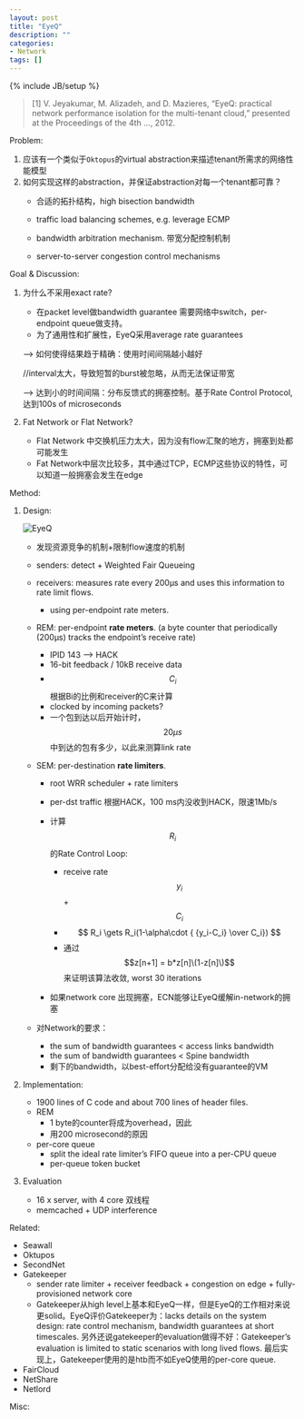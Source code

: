 ```yaml
---
layout: post
title: "EyeQ"
description: ""
categories: 
- Network
tags: []
---
```

{% include JB/setup %}

>[1]	V. Jeyakumar, M. Alizadeh, and D. Mazieres, “EyeQ: practical network performance isolation for the multi-tenant cloud,” presented at the Proceedings of the 4th …, 2012.

Problem:

1. 应该有一个类似于``Oktopus``的virtual abstraction来描述tenant所需求的网络性能模型
2. 如何实现这样的abstraction，并保证abstraction对每一个tenant都可靠？
	* 合适的拓扑结构，high bisection bandwidth
	* traffic load balancing schemes, e.g. leverage ECMP 
	* bandwidth arbitration mechanism. 带宽分配控制机制

	* server-to-server congestion control mechanisms
	

Goal & Discussion:

1. 为什么不采用exact rate?
	* 在packet level做bandwidth guarantee 需要网络中switch，per-endpoint queue做支持。 
	* 为了通用性和扩展性，EyeQ采用average rate guarantees
	
	--> 如何使得结果趋于精确：使用时间间隔越小越好
	
	//interval太大，导致短暂的burst被忽略，从而无法保证带宽
	
	--> 达到小的时间间隔：分布反馈式的拥塞控制。基于Rate Control Protocol, 达到100s of microseconds
	
2. Fat Network or Flat Network?
	
	* Flat Network 中交换机压力太大，因为没有flow汇聚的地方，拥塞到处都可能发生
	* Fat Network中层次比较多，其中通过TCP，ECMP这些协议的特性，可以知道一般拥塞会发生在edge 

Method:

1. Design:
		
	![EyeQ](http://g.hiphotos.bdimg.com/album/s%3D550%3Bq%3D90%3Bc%3Dxiangce%2C100%2C100/sign=d1761dc6184c510faac4e21f50625410/eaf81a4c510fd9f981189667272dd42a2834a4b5.jpg?referer=679f3dd174094b3682852edd046b&x=.jpg) 
	
	* 发现资源竞争的机制+限制flow速度的机制
	
	* senders: detect + Weighted Fair Queueing
	
	* receivers: measures rate every 200μs and uses this information to rate limit flows. 
		* using per-endpoint rate meters. 
		
	* REM: per-endpoint __rate meters__. (a byte counter that periodically (200μs) tracks the endpoint’s receive rate)
		* IPID 143 --> HACK
		* 16-bit feedback / 10kB receive data
		* $$C_i$$ 根据Bi的比例和receiver的C来计算
		* clocked by incoming packets?
		* 一个包到达以后开始计时，$$20\mu s$$中到达的包有多少，以此来测算link rate

		
	* SEM: per-destination __rate limiters__.
	
		* root WRR scheduler + rate limiters
		* per-dst traffic 根据HACK，100 ms内没收到HACK，限速1Mb/s
		* 计算$$R_i$$ 的Rate Control Loop:
			* receive rate $$y_i$$ + $$C_i$$
			* $$ R_i \gets R_i(1-\alpha\cdot { {y_i-C_i} \over C_i}) $$
			* 通过 $$z[n+1] = b*z[n]\(1-z[n]\)$$ 来证明该算法收敛, worst 30 iterations
		
		* 如果network core 出现拥塞，ECN能够让EyeQ缓解in-network的拥塞
	
	* 对Network的要求：
		* the sum of bandwidth guarantees < access links bandwidth
		* the sum of bandwidth guarantees < Spine bandwidth
		* 剩下的bandwidth，以best-effort分配给没有guarantee的VM

2. Implementation:
	* 1900 lines of C code and about 700 lines of header files.
	* REM
		* 1 byte的counter将成为overhead，因此
		* 用200 microsecond的原因
	* per-core queue
		* split the ideal rate limiter’s FIFO queue into a per-CPU queue
		* per-queue token bucket 

3. Evaluation
	* 16 x server, with 4 core 双线程
	* memcached + UDP interference

Related:

* Seawall	
* Oktupos
* SecondNet
* Gatekeeper
	* sender rate limiter + receiver feedback + congestion on edge + fully-provisioned network core 
	* Gatekeeper从high level上基本和EyeQ一样，但是EyeQ的工作相对来说更solid。EyeQ评价Gatekeeper为：lacks details on the system design: rate control mechanism, bandwidth guarantees at short timescales. 另外还说gatekeeper的evaluation做得不好：Gatekeeper’s evaluation is limited to static scenarios with long lived flows. 最后实现上，Gatekeeper使用的是htb而不如EyeQ使用的per-core queue.
* FairCloud
* NetShare
* Netlord


Misc: 